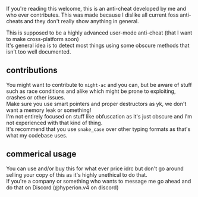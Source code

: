If you're reading this welcome, this is an anti-cheat developed by me and who ever contributes. This was made because I dislike all current foss anti-cheats and they don't really show anything in general.<br/>


This is supposed to be a highly advanced user-mode anti-cheat (that I want to make cross-platform soon)<br/>
It's general idea is to detect most things using some obscure methods that isn't too well documented.<br/>


## contributions
You might want to contribute to `night-ac` and you can, but be aware of stuff such as race conditions and alike which might be prone to exploiting, crashes or other issues.<br/>
Make sure you use smart pointers and proper destructors as yk, we don't want a memory leak or something!<br/>
I'm not entirely focused on stuff like obfuscation as it's just obscure and I'm not experienced with that kind of thing.<br/>
It's recommend that you use `snake_case` over other typing formats as that's what my codebase uses.<br/>


## commerical usage
You can use and/or buy this for what ever price idrc but don't go around selling your copy of this as it's highly unethical to do that.<br/>
If you're a company or something who wants to message me go ahead and do that on Discord (@hyperion.v4 on discord)

